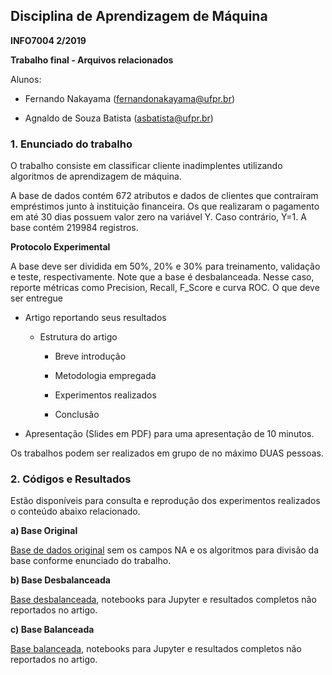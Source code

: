 ## Disciplina de Aprendizagem de Máquina
**INFO7004 2/2019**

**Trabalho final - Arquivos relacionados**

Alunos:
- Fernando Nakayama (fernandonakayama@ufpr.br)

- Agnaldo de Souza Batista (asbatista@ufpr.br)

### 1. Enunciado do trabalho

O trabalho consiste em classificar cliente inadimplentes utilizando algoritmos de aprendizagem de máquina.

A base de dados contém 672 atributos e dados de clientes que contraíram empréstimos junto à instituição financeira. Os que realizaram o pagamento em até 30 dias possuem valor zero na variável Y. Caso contrário, Y=1. A base contém 219984 registros.

**Protocolo Experimental**

A base deve ser dividida em 50%, 20% e 30% para treinamento, validação e teste, respectivamente. 
Note que a base é desbalanceada. Nesse caso, reporte métricas como Precision, Recall, F_Score e curva ROC.
O que deve ser entregue

- Artigo reportando seus resultados 

  - Estrutura do artigo

    - Breve introdução

    - Metodologia empregada

    - Experimentos realizados 

     - Conclusão

- Apresentação (Slides em PDF) para uma apresentação de 10 minutos.

Os trabalhos podem ser realizados em grupo de no máximo DUAS pessoas.

### 2. Códigos e Resultados

Estão disponíveis para consulta e reprodução dos experimentos realizados o conteúdo abaixo relacionado.

**a) Base Original**

[Base de dados original](https://github.com/fernandonakayama/Disciplina_Machine_Learning/tree/master/base_original) sem os campos NA e os algoritmos para divisão da base conforme enunciado do trabalho.

**b) Base Desbalanceada**

[Base desbalanceada](https://github.com/fernandonakayama/Disciplina_Machine_Learning/tree/master/base_desbalanceada), notebooks para Jupyter e resultados completos não reportados no artigo.

**c) Base Balanceada**

[Base balanceada](https://github.com/fernandonakayama/Disciplina_Machine_Learning/tree/master/base_balanceada), notebooks para Jupyter e resultados completos não reportados no artigo.

